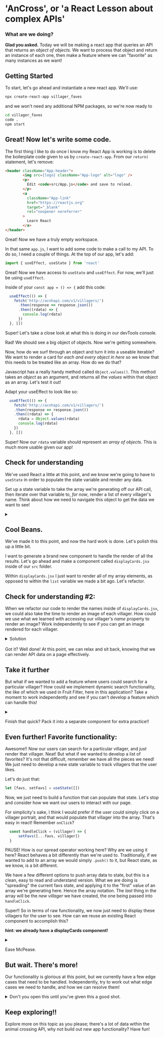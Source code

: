 # 'AnCross', or 'a React Lesson about complex APIs'

### What are we doing?

**Glad you asked.** Today we will be making a react app that queries an API that returns an *object of objects*. We want to process that object and return an instance of each one, then make a feature where we can "favorite" as many instances as we want!

## Getting Started

To start, let's go ahead and instantiate a new react app. We'll use:
``` bash
npx create-react-app villager_faves
```
and we won't need any additional NPM packages, so we're now ready to 
``` bash
cd villager_faves
code .
npm start
```

## Great! Now let's write some code.

The first thing I like to do once I know my React App is working is to delete the boilerplate code given to us by `create-react-app`. From our `return(` statement, let's remove:
``` html
<header className="App-header">
        <img src={logo} className="App-logo" alt="logo" />
        <p>
          Edit <code>src/App.js</code> and save to reload.
        </p>
        <a
          className="App-link"
          href="https://reactjs.org"
          target="_blank"
          rel="noopener noreferrer"
        >
          Learn React
        </a>
</header>
```

Great! Now we have a truly empty workspace.

In that same `app.js`, I want to add some code to make a call to my API. To do so, I need a couple of things. At the top of our app, let's add:
``` js
import { useEffect, useState } from 'react'
```

Great! Now we have access to `useState` and `useEffect`. For now, we'll just be using `useEffect`.

Inside of your `const app = () => {` add this code:
``` js
  useEffect(() => {
    fetch('http://acnhapi.com/v1/villagers/')
      .then(response => response.json())
      .then((rdata) => {
        console.log(rdata)
      })
  }, [])
  ```

Super! Let's take a close look at what this is doing in our devTools console.

Rad! We should see a big object of objects. Now we're getting somewhere.

Now, how do we surf through an object and turn it into a useable iterable? We want to render a card for *each and every object in here* so we know that this needs to be treated like an array. How do we do that?

Javascript has a really handy method called `Object.values()`. This method takes an *object* as an argument, and returns all the *values* within that object as an array. Let's test it out!

Adapt your useEffect to look like so:
``` js
  useEffect(() => {
    fetch('http://acnhapi.com/v1/villagers/')
    .then(response => response.json())
    .then((rdata) => {
      rdata = Object.values(rdata)
      console.log(rdata)
    })
  }, [])
```

Super! Now our `rdata` variable should represent an *array of objects*. This is much more usable given our app!

## Check for understanding

We've used React a little at this point, and we know we're going to have to `useState` in order to populate the state variable and render any data.

Set up a state variable to take the array we're generating off our API call, then iterate over that variable to, *for now*, render a list of every villager's name. Think about how we need to navigate this object to get the data we want to see!

<details>
<summary></summary>
at the top

```js
let [data, setData] = useState({hits: []})
```

Adapt the useEffect:

```js
  useEffect(() => {
    fetch('http://acnhapi.com/v1/villagers/')
      .then(response => response.json())
      .then((rdata) => {
        rdata = Object.values(rdata)
        setData({hits: rdata})
      })
  }, [])
```

```js
    let list = data.hits.map((villager, i) => {
        return(
            <p>{villager.name['name-USen']}</p>
        )
    })
```

</details>

## Cool Beans.

We've made it to this point, and now the hard work is done. Let's polish this up a little bit.

I want to generate a brand new component to handle the render of all the results. Let's go ahead and make a component called `displayCards.jsx` inside of our `src` folder.

Within `displayCards.jsx` I just want to render all of my array elements, as opposed to within the `list` variable we made a bit ago. Let's refactor.

## Check for understanding #2:
When we refactor our code to render the names inside of ```displayCards.jsx```, we could also take the time to render an image of each villager. How could we use what we learned with accessing our villager's *name* property to render an image?
Work independently to see if you can get an image rendered for each villager.

<details>
<summary>Solution</summary>

Inside of `displayCards.jsx`

```js
  <div>
      {props.data.map((villager, i) => {
          return (
          <div key={i} className="villagerCard">
              <img className="villagerPic" src={villager['image_uri']} alt={villager.name['name-USen']} />
              <p>{villager.name['name-USen']}</p>
          </div>
          )
      })}
  </div>
```
</details>
<br>
Got it? Well done!
At this point, we can relax and sit back, knowing that we can render API data on a page effectively.

## Take it further

But what if we wanted to add a feature where users could search for a particular villager? How could we implement dynamic search functionality, the like of which we used in Fruit Filter, here in this application? Take a moment to work independently and see if you can't develop a feature which can handle this!

<details>
<summary></summary>


```js
  const dynamicSearch = () => {
      return data.hits.filter(villager => villager.name['name-USen'].toLowerCase().includes(search.toLowerCase()))
  }
```

and within the return...

```js
  <div className="searchBox">
    <input type="text" value={search} onChange={handleChange} />
  </div>
```

</details>

Finish that quick? Pack it into a separate component for extra practice!!

## Even further! Favorite functionality:

Awesome!! Now our users can search for a particular villager, and *just* render that villager. Neat! 
But what if we wanted to develop a list of favorites? It's not that difficult, remember we have all the pieces we need! We just need to develop a new state variable to track villagers that the user likes.

Let's do just that:
```js
let [favs, setFavs] = useState([])
```
Now, we just need to build a function that can populate that state. Let's stop and consider how we want our users to interact with our page.

For simplicity's sake, I think I would prefer if the user could simply click on a villager portrait, and that would populate that villager into the array. That's easy in react! Remember `onClick`?

```js
  const handleClick = (villager) => {
      setFavs([...favs, villager])
  }
```

PAUSE! How is our spread operator working here? Why are we using it here? 
React behaves a bit differently than we're used to. Traditionally, if we wanted to add to an array we would simply `.push()` to it, but React state, as we know, is a bit different.

We have a few different options to push array data to state, but this is a clean, easy to read and understand version. What we are doing is "spreading" the current favs state, and applying it to the "first" value of an array we're generating here. Hence the array notation. The *last* thing in the array will be the *new villager* we have created, the one being passed into `handleClick`.

Super!! So in terms of raw functionality, we now just need to display these villagers for the user to see. How can we reuse an existing React component to accomplish this?

**hint: we already have a displayCards component!**

<details>
<summary></summary>
In app.js...

```js
  <div className="favBox">
        <DisplayCards data={favs} />
  </div>

```

</details>

Ease McPease.

## But wait. There's more!

Our functionality is glorious at this point, but we currently have a few edge cases that need to be handled. Independently, try to work out what edge cases we need to handle, and how we can resolve them!

<details>
<summary>Don't you open this until you've given this a good shot.</summary>
First issue: We can send a villager to our faves array multiple times. While it does resemble my preference of having 45 instances of Chevre as my "favorite villagers" it's actually a fairly poor user experience. Here's how I might fix it:

```js
  const handleClick = (villager) => {
    if(!favs.includes(villager)){
      setFavs([...favs, villager])
    }
  }
```

simple enough!

Second issue: if we click a villager inside of our "faves" display, it results in an error. This is because we do *not* want onClick functionality for our faves to share the onClick functionality with our standard display. There are great ways to fix this, but here's a lazy solution that will easily patch right over:

```js
//in app.js
 <div>
    <DisplayCards clickie={true} handleClick={handleClick} data={dynamicSearch()}/>
  </div>
  <div className="favBox">
    <DisplayCards clickie={false} data={favs} />
  </div>
```
Simple enough, I've added a boolean value as props to each of my displayCards components. Now let's handle the logic on the DisplayCards end.

```js
// in DisplayCards.js
<div key={i} className="villagerCard" onClick={() => props.clickie ? props.handleClick(villager) : null}>
  <img className="villagerPic" src={villager['image_uri']} alt={villager.name['name-USen']} />
  <p>{villager.name['name-USen']}</p>
</div>

```

Again, there are other solutions to this problem! But in this case, we've patched right over the error. If "clickie" is true, great! Run the handleClick. However, if it is *not* then the computer will not even make the attempt to run the function. The onClick behavior resolves to `null`.

</details>

## Keep exploring!!

Explore more on this topic as you please; there's a lot of data within the animal crossing API, why not build out new app functionality? Have fun!